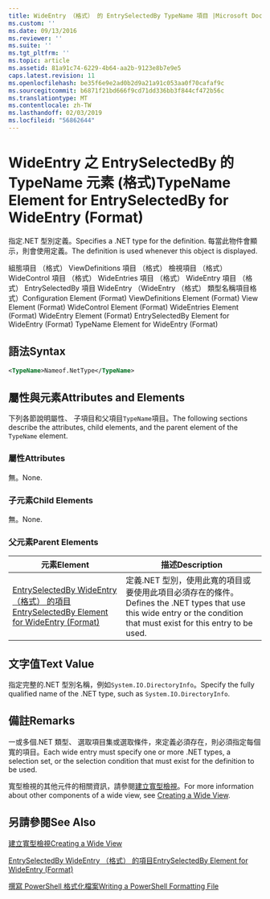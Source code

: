 ```yaml
---
title: WideEntry （格式） 的 EntrySelectedBy TypeName 項目 |Microsoft Docs
ms.custom: ''
ms.date: 09/13/2016
ms.reviewer: ''
ms.suite: ''
ms.tgt_pltfrm: ''
ms.topic: article
ms.assetid: 81a91c74-6229-4b64-aa2b-9123e8b7e9e5
caps.latest.revision: 11
ms.openlocfilehash: be35f6e9e2ad0b2d9a21a91c053aa0f70cafaf9c
ms.sourcegitcommit: b6871f21bd666f9cd71dd336bb3f844cf472b56c
ms.translationtype: MT
ms.contentlocale: zh-TW
ms.lasthandoff: 02/03/2019
ms.locfileid: "56862644"
---
```

# <a name="typename-element-for-entryselectedby-for-wideentry-format"></a><span data-ttu-id="4218b-102">WideEntry 之 EntrySelectedBy 的 TypeName 元素 (格式)</span><span class="sxs-lookup"><span data-stu-id="4218b-102">TypeName Element for EntrySelectedBy for WideEntry (Format)</span></span>

<span data-ttu-id="4218b-103">指定.NET 型別定義。</span><span class="sxs-lookup"><span data-stu-id="4218b-103">Specifies a .NET type for the definition.</span></span> <span data-ttu-id="4218b-104">每當此物件會顯示，則會使用定義。</span><span class="sxs-lookup"><span data-stu-id="4218b-104">The definition is used whenever this object is displayed.</span></span>

<span data-ttu-id="4218b-105">組態項目 （格式） ViewDefinitions 項目 （格式） 檢視項目 （格式） WideControl 項目 （格式） WideEntries 項目 （格式） WideEntry 項目 （格式） EntrySelectedBy 項目 WideEntry （WideEntry （格式） 類型名稱項目格式）</span><span class="sxs-lookup"><span data-stu-id="4218b-105">Configuration Element (Format) ViewDefinitions Element (Format) View Element (Format) WideControl Element (Format) WideEntries Element (Format) WideEntry Element (Format) EntrySelectedBy Element for WideEntry (Format) TypeName Element for WideEntry (Format)</span></span>

## <a name="syntax"></a><span data-ttu-id="4218b-106">語法</span><span class="sxs-lookup"><span data-stu-id="4218b-106">Syntax</span></span>

```xml
<TypeName>Nameof.NetType</TypeName>
```

## <a name="attributes-and-elements"></a><span data-ttu-id="4218b-107">屬性與元素</span><span class="sxs-lookup"><span data-stu-id="4218b-107">Attributes and Elements</span></span>

<span data-ttu-id="4218b-108">下列各節說明屬性、 子項目和父項目`TypeName`項目。</span><span class="sxs-lookup"><span data-stu-id="4218b-108">The following sections describe the attributes, child elements, and the parent element of the `TypeName` element.</span></span>

### <a name="attributes"></a><span data-ttu-id="4218b-109">屬性</span><span class="sxs-lookup"><span data-stu-id="4218b-109">Attributes</span></span>

<span data-ttu-id="4218b-110">無。</span><span class="sxs-lookup"><span data-stu-id="4218b-110">None.</span></span>

### <a name="child-elements"></a><span data-ttu-id="4218b-111">子元素</span><span class="sxs-lookup"><span data-stu-id="4218b-111">Child Elements</span></span>

<span data-ttu-id="4218b-112">無。</span><span class="sxs-lookup"><span data-stu-id="4218b-112">None.</span></span>

### <a name="parent-elements"></a><span data-ttu-id="4218b-113">父元素</span><span class="sxs-lookup"><span data-stu-id="4218b-113">Parent Elements</span></span>

|<span data-ttu-id="4218b-114">元素</span><span class="sxs-lookup"><span data-stu-id="4218b-114">Element</span></span>|<span data-ttu-id="4218b-115">描述</span><span class="sxs-lookup"><span data-stu-id="4218b-115">Description</span></span>|
|-------------|-----------------|
|[<span data-ttu-id="4218b-116">EntrySelectedBy WideEntry （格式） 的項目</span><span class="sxs-lookup"><span data-stu-id="4218b-116">EntrySelectedBy Element for WideEntry (Format)</span></span>](./entryselectedby-element-for-wideentry-format.md)|<span data-ttu-id="4218b-117">定義.NET 型別，使用此寬的項目或要使用此項目必須存在的條件。</span><span class="sxs-lookup"><span data-stu-id="4218b-117">Defines the .NET types that use this wide entry or the condition that must exist for this entry to be used.</span></span>|

## <a name="text-value"></a><span data-ttu-id="4218b-118">文字值</span><span class="sxs-lookup"><span data-stu-id="4218b-118">Text Value</span></span>

<span data-ttu-id="4218b-119">指定完整的.NET 型別名稱，例如`System.IO.DirectoryInfo`。</span><span class="sxs-lookup"><span data-stu-id="4218b-119">Specify the fully qualified name of the .NET type, such as `System.IO.DirectoryInfo`.</span></span>

## <a name="remarks"></a><span data-ttu-id="4218b-120">備註</span><span class="sxs-lookup"><span data-stu-id="4218b-120">Remarks</span></span>

<span data-ttu-id="4218b-121">一或多個.NET 類型、 選取項目集或選取條件，來定義必須存在，則必須指定每個寬的項目。</span><span class="sxs-lookup"><span data-stu-id="4218b-121">Each wide entry must specify one or more .NET types, a selection set, or the selection condition that must exist for the definition to be used.</span></span>

<span data-ttu-id="4218b-122">寬型檢視的其他元件的相關資訊，請參閱[建立寬型檢視](./creating-a-wide-view.md)。</span><span class="sxs-lookup"><span data-stu-id="4218b-122">For more information about other components of a wide view, see [Creating a Wide View](./creating-a-wide-view.md).</span></span>

## <a name="see-also"></a><span data-ttu-id="4218b-123">另請參閱</span><span class="sxs-lookup"><span data-stu-id="4218b-123">See Also</span></span>

[<span data-ttu-id="4218b-124">建立寬型檢視</span><span class="sxs-lookup"><span data-stu-id="4218b-124">Creating a Wide View</span></span>](./creating-a-wide-view.md)

[<span data-ttu-id="4218b-125">EntrySelectedBy WideEntry （格式） 的項目</span><span class="sxs-lookup"><span data-stu-id="4218b-125">EntrySelectedBy Element for WideEntry (Format)</span></span>](./entryselectedby-element-for-wideentry-format.md)

[<span data-ttu-id="4218b-126">撰寫 PowerShell 格式化檔案</span><span class="sxs-lookup"><span data-stu-id="4218b-126">Writing a PowerShell Formatting File</span></span>](./writing-a-powershell-formatting-file.md)
